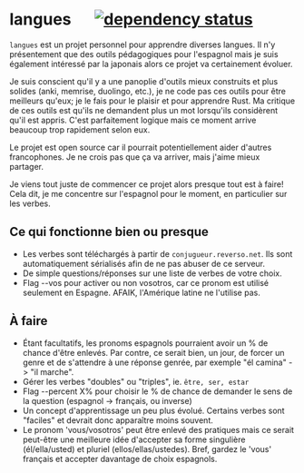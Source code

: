 # langues &emsp; [![dependency status](https://deps.rs/repo/github/nilgoyette/langues/status.svg)](https://deps.rs/repo/github/nilgoyette/langues)

`langues` est un projet personnel pour apprendre diverses langues. Il n'y
présentement que des outils pédagogiques pour l'espagnol mais je suis également
intéressé par la japonais alors ce projet va certainement évoluer.

Je suis conscient qu'il y a une panoplie d'outils mieux construits et plus
solides (anki, memrise, duolingo, etc.), je ne code pas ces outils pour être
meilleurs qu'eux; je le fais pour le plaisir et pour apprendre Rust. Ma
critique de ces outils est qu'ils ne demandent plus un mot lorsqu'ils
considèrent qu'il est appris. C'est parfaitement logique mais ce moment arrive
beaucoup trop rapidement selon eux.

Le projet est open source car il pourrait potentiellement aider d'autres
francophones. Je ne crois pas que ça va arriver, mais j'aime mieux partager.

Je viens tout juste de commencer ce projet alors presque tout est à faire! Cela
dit, je me concentre sur l'espagnol pour le moment, en particulier sur les
verbes.

## Ce qui fonctionne bien ou presque

- Les verbes sont téléchargés à partir de `conjugueur.reverso.net`. Ils sont
automatiquement sérialisés afin de ne pas abuser de ce serveur.
- De simple questions/réponses sur une liste de verbes de votre choix.
- Flag --vos pour activer ou non vosotros, car ce pronom est utilisé seulement
en Espagne. AFAIK, l'Amérique latine ne l'utilise pas.

## À faire

- Étant facultatifs, les pronoms espagnols pourraient avoir un % de chance
d'être enlevés. Par contre, ce serait bien, un jour, de forcer un genre et de
s'attendre à une réponse genrée, par exemple "él camina" -> "il marche".
- Gérer les verbes "doubles" ou "triples", ie. `être, ser, estar`
- Flag --percent X% pour choisir le % de chance de demander le sens de la
question (espagnol -> français, ou inverse)
- Un concept d'apprentissage un peu plus évolué. Certains verbes sont "faciles"
et devrait donc apparaître moins souvent.
- Le pronom 'vous/vosotros' peut être enlevé des pratiques mais ce serait
peut-être une meilleure idée d'accepter sa forme singulière (él/ella/usted) et
pluriel (ellos/ellas/ustedes). Bref, gardez le 'vous' français et accepter
davantage de choix espagnols.
